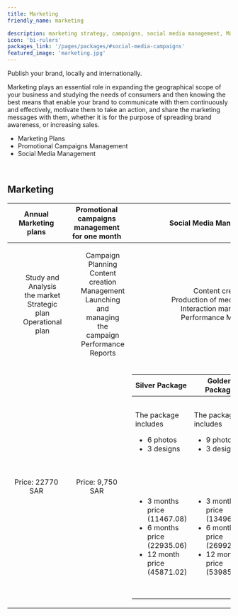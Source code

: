 ```yaml
---
title: Marketing
friendly_name: marketing

description: marketing strategy, campaigns, social media management, Market   analysis, digital marketing, Branding.
icon: 'bi-rulers'
packages_link: '/pages/packages/#social-media-campaigns'
featured_image: 'marketing.jpg'
---
```

Publish your brand, locally and internationally.

Marketing plays an essential role in expanding the geographical scope of your business and studying the needs of consumers and then knowing the best means that enable your brand to communicate with them continuously and effectively, motivate them to take an action, and share the marketing messages with them, whether it is for the purpose of spreading brand awareness, or increasing sales.

- Marketing Plans
- Promotional Campaigns Management
- Social Media Management

<br>

## Marketing

|    **Annual Marketing plans**       |   **Promotional campaigns management for one month**    |     **Social Media Manahement**     |
|:-----------------------------------:|:-------------------------------------------------------:|:-----------------------------------:|
|  <ul style="list-style-type: none"><li>Study and Analysis the market  </li><li>  Strategic plan  </li><li> Operational plan </li></ul>|   <ul style="list-style-type: none"><li>Campaign Planning   </li><li> Content creation Management  </li><li> Launching and managing the campaign  </li><li> Performance Reports </li></ul> |  <ul style="list-style-type: none"><li>Content creation  </li><li>  Production of media materials   </li><li>  Interaction management </li><li>  Performance Measurem  </li></ul>|
|       Price: 22770 SAR              |              Price: 9,750 SAR                           |           <table>  <thead>  <tr>  <th> Silver Package </th>  <th> Golden Package </th>  <th>Diamond Package</th>  </tr>  </thead>  <tbody>  <tr>  <td>The package includes<ul><li>6 photos </li><li>  3 designs </li></ul></td>  <td>The package includes<ul><li>9 photos </li><li>  3 designs </li></ul></td>  <td>The package includes<ul><li>10 photos </li><li>  5 designs </li></ul> </tr> <tr>  <td><ul><li>3 months price (11467.08) </li><li> 6 months price (22935.06)</li><li> 12 month price (45871.02)</li></ul> </td>  <td><ul><li>3 months price (13496.04)</li><li> 6 months price (26992.08)</li><li> 12 month price (53985.06)</li></ul> </td>  <td><ul><li>3 months price (16,353)</li><li> 6 months price (32706)</li><li> 12 month price (65412)</li></ul> </td>  </tbody>  </table>      |    | 

<br>